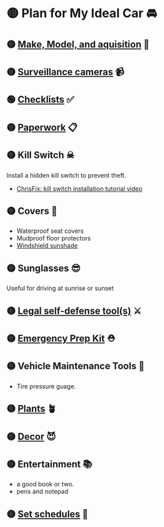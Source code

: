 # 🟡 Plan for My Ideal Car 🚘 

## 🟡 [Make, Model, and aquisition](./make-and-model.md) 🚗 

## 🟡 [Surveillance cameras](./surveillance-cameras.md) 📹 

## 🟢 [Checklists](./checklists) ✅ 

## 🟡 [Paperwork](./paperwork) 📋 

## 🟡 Kill Switch ☠ 
Install a hidden kill switch to prevent theft. 
* [ChrisFix: kill switch installation tutorial video](https://youtu.be/XUhXLsrZiE0)

## 🟡 Covers 🧥 
* Waterproof seat covers
* Mudproof floor protectors
* [Windshield sunshade](https://www.walmart.com/ip/Auto-Drive-Silver-Reflective-Accordion-Sunshade-63-x-28-5-Universal-Fit/941281506?wmlspartner=wlpa&selectedSellerId=0&wl13=576&adid=22222222277941281506_117755028669_12420145346&wmlspartner=wmtlabs&wl0=&wl1=g&wl2=c&wl3=501107745824&wl4=pla-294505072980&wl5=9026548&wl6=&wl7=&wl8=&wl9=pla&wl10=8175035&wl11=local&wl12=941281506&wl13=576&veh=sem_LIA&gclid=CjwKCAjw3ueiBhBmEiwA4BhspEvlO4T9na4NTic3efha8GXyB9btSxbWamHkw4_vBeSbA2iwDfpZShoCZ6IQAvD_BwE&gclsrc=aw.ds)

## 🟡 Sunglasses 😎
Useful for driving at sunrise or sunset

## 🟡 [Legal self-defense tool(s)](./self-defense.md) ⚔ 

## 🟡 [Emergency Prep Kit](./emergency-kit.md) ⛑ 

## 🟡 Vehicle Maintenance Tools 🔧 
* Tire pressure guage.

## 🟡 [Plants](./plants.md) 🪴 

## 🟡 [Decor](./decor.md) 😈

## 🟡 Entertainment 📚
* a good book or two.
* pens and notepad

## 🟡 [Set schedules](./schedules.md) 📆 
